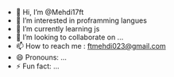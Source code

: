 - 👋 Hi, I’m @Mehdi17ft
- 👀 I’m interested in proframming langues
- 🌱 I’m currently learning js
- 💞️ I’m looking to collaborate on ...
- 📫 How to reach me : ftmehdi023@gmail.com
- 😄 Pronouns: ...
- ⚡ Fun fact: ...


